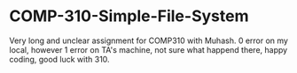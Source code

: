# COMP-310-Simple-File-System

Very long and unclear assignment for COMP310 with Muhash. 0 error on my local, however 1 error on TA's machine, not sure what happend there, happy coding, good luck with 310.
